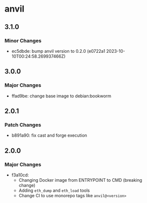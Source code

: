 # anvil

## 3.1.0

### Minor Changes

-   ec5dbde: bump anvil version to 0.2.0 (e0722a1 2023-10-10T00:24:58.269937466Z)

## 3.0.0

### Major Changes

-   ffad9be: change base image to debian:bookworm

## 2.0.1

### Patch Changes

-   b891a90: fix cast and forge execution

## 2.0.0

### Major Changes

-   f3a10cd:
    -   Changing Docker image from ENTRYPOINT to CMD (breaking change)
    -   Adding `eth_dump` and `eth_load` tools
    -   Change CI to use monorepo tags like `anvil@<version>`
